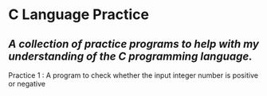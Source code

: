 # C Language Practice 

## *A collection of practice programs to help with my understanding of the C programming language.*

Practice 1 : A program to check whether the input integer number is positive or negative
